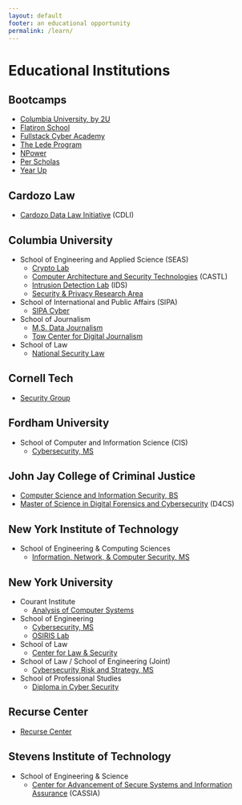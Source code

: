 ```yaml
---
layout: default
footer: an educational opportunity
permalink: /learn/
---
```


# Educational Institutions

## Bootcamps

* [Columbia University, by 2U](https://bootcamp.cvn.columbia.edu/cybersecurity/)
* [Flatiron School](https://flatironschool.com/campus-and-online-cybersecurity-engineering-bootcamp/)
* [Fullstack Cyber Academy](https://cyber.fullstackacademy.com/)
* [The Lede Program](https://ledeprogram.com/)
* [NPower](https://www.npower.org/locations/new-york/)
* [Per Scholas](https://perscholas.org/courses/cybersecurity/cybersecurity-new-york/)
* [Year Up](https://www.yearup.org/)

## Cardozo Law

* [Cardozo Data Law Initiative](https://cardozo.yu.edu/cardozo-data-law-initiative) (CDLI)

## Columbia University

* School of Engineering and Applied Science (SEAS)
  * [Crypto Lab](https://www.cs.columbia.edu/crypto/)
  * [Computer Architecture and Security Technologies](http://castl.cs.columbia.edu/) (CASTL)
  * [Intrusion Detection Lab](http://ids.cs.columbia.edu/) (IDS)
  * [Security & Privacy Research Area](https://www.cs.columbia.edu/areas/security/)
* School of International and Public Affairs (SIPA)
  * [SIPA Cyber](https://www.sipa.columbia.edu/global-research-impact/initiatives/cyber)
* School of Journalism
  * [M.S. Data Journalism](https://journalism.columbia.edu/ms-data-journalism)
  * [Tow Center for Digital Journalism](https://towcenter.columbia.edu/)
* School of Law
  * [National Security Law](https://nsl.law.columbia.edu/)

## Cornell Tech

* [Security Group](http://tech.cornell.edu/research/security-privacy/security-group)

## Fordham University

* School of Computer and Information Science (CIS)
  * [Cybersecurity, MS](http://www.fordham.edu/info/25706/master_of_science_in_cybersecurity)

## John Jay College of Criminal Justice

* [Computer Science and Information Security, BS](http://www.jjay.cuny.edu/computer-science-and-information-security-bs)
* [Master of Science in Digital Forensics and Cybersecurity](https://www.jjay.cuny.edu/master-science-digital-forensics-and-cybersecurity) (D4CS)

## New York Institute of Technology

* School of Engineering & Computing Sciences
  * [Information, Network, & Computer Security, MS](http://www.nyit.edu/degrees/information_network_computer_security)

## New York University

* Courant Institute
  * [Analysis of Computer Systems](http://www.cs.nyu.edu/acsys/)
* School of Engineering
  * [Cybersecurity, MS](http://engineering.nyu.edu/academics/programs/cybersecurity-ms)
  * [OSIRIS Lab](http://osiris.cyber.nyu.edu/)
* School of Law
  * [Center for Law & Security](http://www.lawandsecurity.org/)
* School of Law / School of Engineering (Joint)
  * [Cybersecurity Risk and Strategy, MS](https://cybersecurity-strategy-masters.nyu.edu/)
* School of Professional Studies
  * [Diploma in Cyber Security](https://www.sps.nyu.edu/professional-pathways/diplomas/technology/cybersecurity.html)

## Recurse Center

* [Recurse Center](https://www.recurse.com)

## Stevens Institute of Technology

* School of Engineering & Science
  * [Center for Advancement of Secure Systems and Information Assurance](https://www.stevens.edu/research-entrepreneurship/research-centers-labs/center-advancement-secure-systems-and-information-assurance-cassia) (CASSIA)
  
